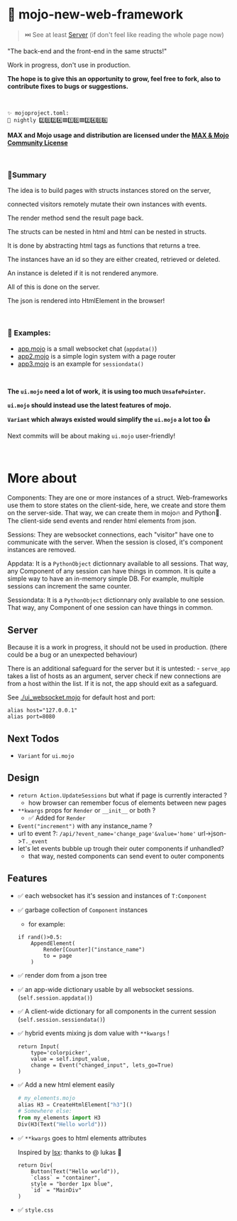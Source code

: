 <!-- # 🌐🦜mojo-web-framework -->
<!-- # 🏄🌊  -->
# 🐣 mojo-new-web-framework

> ⏭️ See at least [Server](#server) (if don't feel like reading the whole page now)

"The back-end and the front-end in the same structs!"

Work in progress, don't use in production.

**The hope is to give this an opportunity to grow,
feel free to fork, also to contribute fixes to bugs or suggestions.**

&nbsp;

    ✨ mojoproject.toml:
    🔮 nightly 2️⃣0️⃣2️⃣4️⃣🟪1️⃣0️⃣🟪2️⃣4️⃣0️⃣6️⃣


**MAX and Mojo usage and distribution are licensed under the [MAX & Mojo Community License](https://www.modular.com/legal/max-mojo-license)**

&nbsp;

### 🥚Summary
The idea is to build pages with structs instances stored on the server,

connected visitors remotely mutate their own instances with events.

The render method send the result page back.

The structs can be nested in html and html can be nested in structs.

It is done by abstracting html tags as functions that returns a tree.

The instances have an id so they are either created, retrieved or deleted.

An instance is deleted if it is not rendered anymore.

All of this is done on the server.

The json is rendered into HtmlElement in the browser!

&nbsp;

### 🐣 Examples: 
- [app.mojo](./app.mojo) is a small websocket chat (`appdata()`)
- [app2.mojo](./app2.mojo) is a simple login system with a page router
- [app3.mojo](./app3.mojo) is an example for `sessiondata()`

&nbsp;

**The `ui.mojo` need a lot of work,**
**it is using too much `UnsafePointer`.**

**`ui.mojo` should instead use the latest features of mojo.**

**`Variant` which always existed would simplify the `ui.mojo` a lot too 👍**

Next commits will be about making `ui.mojo` user-friendly!

&nbsp;

# More about

Components: 
    They are one or more instances of a struct.
    Web-frameworks use them to store states on the client-side,
    here, we create and store them on the server-side.
    That way, we can create them in mojo🔥 and Python🐍.
    The client-side send events and render html elements from json.

Sessions:
    They are websocket connections,
    each "visitor" have one to communicate with the server.
    When the session is closed, it's component instances are removed.

Appdata:
    It is a `PythonObject` dictionnary available to all sessions.
    That way, any Component of any session can have things in common.
    It is quite a simple way to have an in-memory simple DB.
    For example, multiple sessions can increment the same counter.

Sessiondata:
    It is a `PythonObject` dictionnary only available to one session.
    That way, any Component of one session can have things in common.


## Server
Because it is a work in progress, it should not be used in production.
(there could be a bug or an unexpected behaviour)

There is an additional safeguard for the server but it is untested:
    - `serve_app` takes a list of hosts as an argument,
        server check if new connections are from a host within the list.
        If it is not, the app should exit as a safeguard.

See [./ui_websocket.mojo](./ui_websocket.mojo) for default host and port:
```mojo
alias host="127.0.0.1"
alias port=8080
```

## Next Todos 
<!-- 1. `sessiondata` (`self.session[]`) -->
- `Variant` for `ui.mojo` 


## Design
- `return Action.UpdateSessions` but what if page is currently interacted  ? 
    - how browser can remember focus of elements between new pages
- `**kwargs` props for `Render` or `__init__` or both ?
    - ✅ Added for `Render`
- `Event("increment")` with any instance_name ?
- url to event ?: `/api/?event_name='change_page'&value='home'`
    url->json->`T._event`
- let's let events bubble up trough their outer components if unhandled?
    - that way, nested components can send event to outer components

## Features
- ✅ each websocket has it's session and instances of `T:Component`
- ✅ garbage collection of `Component` instances
    - for example:
    ```mojo
    if rand()>0.5: 
        AppendElement(
            Render[Counter]("instance_name")
            to = page
        )
    ```
- ✅ render dom from a json tree
- ✅ an app-wide dictionary usable by all websocket sessions.
    (`self.session.appdata()`)
- ✅ A client-wide dictionary for all components in the current session
    (`self.session.sessiondata()`)
- ✅ hybrid events mixing js dom value with `**kwargs` !
    ```mojo
    return Input(
        type='colorpicker',
        value = self.input_value,
        change = Event("changed_input", lets_go=True)
    )
    ```
- ✅ Add a new html element easily
    ```python
    # my_elements.mojo
    alias H3 = CreateHtmlElement["h3"]()
    # Somewhere else:
    from my_elements import H3
    Div(H3(Text("Hello world")))
    ```

- ✅ `**kwargs` goes to html elements attributes

    Inspired by [lsx](https://github.com/lsh/lsx): 
    thanks to @ lukas 💯
    ```mojo
    return Div(
        Button(Text("Hello world")),
        `class` = "container",
        style = "border 1px blue",
        `id` = "MainDiv"
    )
    ```

- ✅ `style.css`
